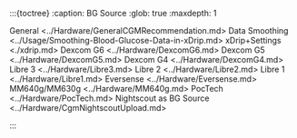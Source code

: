 :::{toctree}
:caption: BG Source
:glob: true
:maxdepth: 1

   General <../Hardware/GeneralCGMRecommendation.md>
   Data Smoothing <../Usage/Smoothing-Blood-Glucose-Data-in-xDrip.md>
   xDrip+Settings <./xdrip.md>
   Dexcom G6 <../Hardware/DexcomG6.md>
   Dexcom G5 <../Hardware/DexcomG5.md>
   Dexcom G4 <../Hardware/DexcomG4.md>
   Libre 3 <../Hardware/Libre3.md>
   Libre 2 <../Hardware/Libre2.md>
   Libre 1 <../Hardware/Libre1.md>
   Eversense <../Hardware/Eversense.md>
   MM640g/MM630g  <../Hardware/MM640g.md>
   PocTech <../Hardware/PocTech.md>
   Nightscout as BG Source <../Hardware/CgmNightscoutUpload.md>

:::
